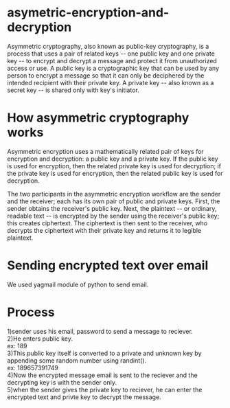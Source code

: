 # asymetric-encryption-and-decryption
  Asymmetric cryptography, also known as public-key cryptography, is a process that uses a pair of related keys -- one public key and one private key -- to encrypt and decrypt a message and protect it from unauthorized access or use. A public key is a cryptographic key that can be used by any person to encrypt a message so that it can only be deciphered by the intended recipient with their private key. A private key -- also known as a secret key -- is shared only with key's initiator.
  
# How asymmetric cryptography works
Asymmetric encryption uses a mathematically related pair of keys for encryption and decryption: a public key and a private key. If the public key is used for encryption, then the related private key is used for decryption; if the private key is used for encryption, then the related public key is used for decryption.

The two participants in the asymmetric encryption workflow are the sender and the receiver; each has its own pair of public and private keys. First, the sender obtains the receiver's public key. Next, the plaintext -- or ordinary, readable text -- is encrypted by the sender using the receiver's public key; this creates ciphertext. The ciphertext is then sent to the receiver, who decrypts the ciphertext with their private key and returns it to legible plaintext.

# Sending encrypted text over email
  We used yagmail module of python to send email.
# Process
1)sender uses his email, password to send a message to reciever. <br />
2)He enters public key. <br />
ex: 189 <br />
3)This public key itself is converted to a private and unknown key by appending some random number using randint(). <br />
ex: 189657391749 <br />
4)Now the encrypted message email is sent to the reciever and the decrypting key is with the sender only. <br />
5)when the sender gives the private key to reciever, he can enter the encrypted text and privte key to decrypt the message.
